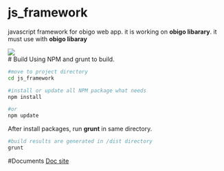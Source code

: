 # js_framework
javascript framework for obigo web app. it is working on **obigo libarary**. it must use with **obigo libaray**
<div style="border:none;">
  <img src="http://210.216.54.99/common/img/archi.png" />
</div>
# Build
Using NPM and grunt to build.

```bash
#move to project directory 
cd js_framework

#install or update all NPM package what needs
npm install

#or 
npm update
```

After install packages, run **grunt** in same directory.

```bash
#build results are generated in /dist directory
grunt
```
#Documents
[Doc site](http://210.216.54.99)
